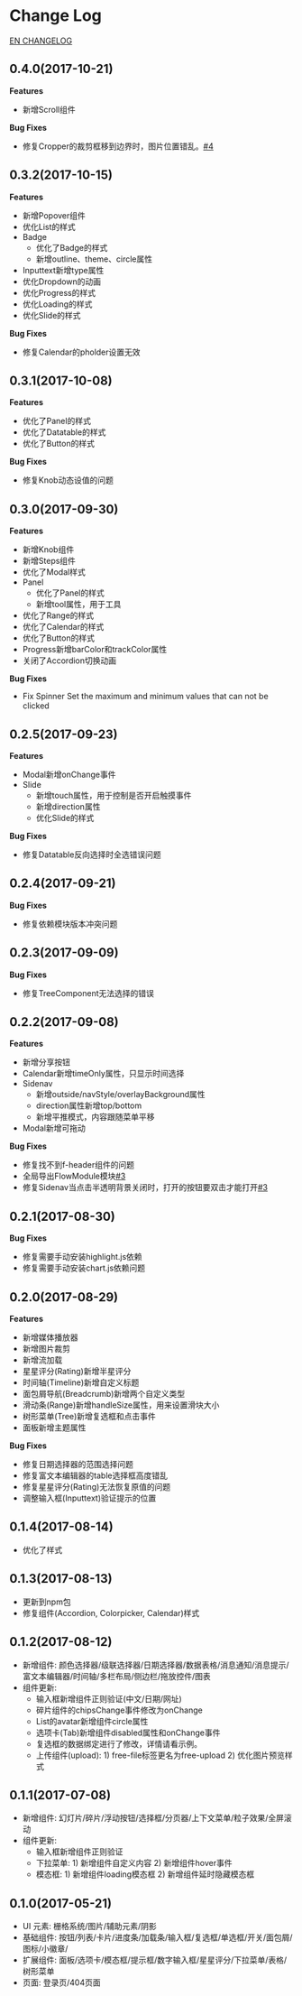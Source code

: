 # Change Log

[EN CHANGELOG](https://github.com/IronPans/freeng/blob/master/CHANGELOG.md)

## 0.4.0(2017-10-21)

**Features**

- 新增Scroll组件

**Bug Fixes**
  
- 修复Cropper的裁剪框移到边界时，图片位置错乱。[#4](https://github.com/IronPans/freeng/issues/4)

## 0.3.2(2017-10-15)

**Features**

- 新增Popover组件
- 优化List的样式
- Badge
  - 优化了Badge的样式
  - 新增outline、theme、circle属性
- Inputtext新增type属性
- 优化Dropdown的动画
- 优化Progress的样式
- 优化Loading的样式
- 优化Slide的样式

**Bug Fixes**
  
- 修复Calendar的pholder设置无效

## 0.3.1(2017-10-08)

**Features**

- 优化了Panel的样式
- 优化了Datatable的样式
- 优化了Button的样式

**Bug Fixes**
  
- 修复Knob动态设值的问题

## 0.3.0(2017-09-30)

**Features**

- 新增Knob组件
- 新增Steps组件
- 优化了Modal样式
- Panel
    - 优化了Panel的样式
    - 新增tool属性，用于工具
- 优化了Range的样式
- 优化了Calendar的样式
- 优化了Button的样式
- Progress新增barColor和trackColor属性
- 关闭了Accordion切换动画

**Bug Fixes**
  
- Fix Spinner Set the maximum and minimum values that can not be clicked

## 0.2.5(2017-09-23)

**Features**

- Modal新增onChange事件
- Slide
  - 新增touch属性，用于控制是否开启触摸事件
  - 新增direction属性
  - 优化Slide的样式

**Bug Fixes**
  
- 修复Datatable反向选择时全选错误问题

## 0.2.4(2017-09-21)

**Bug Fixes**
  
- 修复依赖模块版本冲突问题

## 0.2.3(2017-09-09)

**Bug Fixes**
  
- 修复TreeComponent无法选择的错误

## 0.2.2(2017-09-08)

**Features**

- 新增分享按钮
- Calendar新增timeOnly属性，只显示时间选择
- Sidenav
  - 新增outside/navStyle/overlayBackground属性
  - direction属性新增top/bottom
  - 新增平推模式，内容跟随菜单平移
- Modal新增可拖动

**Bug Fixes**
  
- 修复找不到f-header组件的问题
- 全局导出FlowModule模块[#3](https://github.com/IronPans/freeng/issues/3)
- 修复Sidenav当点击半透明背景关闭时，打开的按钮要双击才能打开[#3](https://github.com/IronPans/freeng/issues/3)

## 0.2.1(2017-08-30)

**Bug Fixes**
  
- 修复需要手动安装highlight.js依赖
- 修复需要手动安装chart.js依赖问题

## 0.2.0(2017-08-29)

**Features**

- 新增媒体播放器
- 新增图片裁剪
- 新增流加载
- 星星评分(Rating)新增半星评分
- 时间轴(Timeline)新增自定义标题
- 面包屑导航(Breadcrumb)新增两个自定义类型
- 滑动条(Range)新增handleSize属性，用来设置滑块大小
- 树形菜单(Tree)新增复选框和点击事件
- 面板新增主题属性

**Bug Fixes**

- 修复日期选择器的范围选择问题
- 修复富文本编辑器的table选择框高度错乱
- 修复星星评分(Rating)无法恢复原值的问题
- 调整输入框(Inputtext)验证提示的位置

## 0.1.4(2017-08-14)

* 优化了样式

## 0.1.3(2017-08-13)

* 更新到npm包
* 修复组件(Accordion, Colorpicker, Calendar)样式

## 0.1.2(2017-08-12)

* 新增组件: 颜色选择器/级联选择器/日期选择器/数据表格/消息通知/消息提示/富文本编辑器/时间轴/多栏布局/侧边栏/拖放控件/图表
* 组件更新: 
  * 输入框新增组件正则验证(中文/日期/网址)
  * 碎片组件的chipsChange事件修改为onChange
  * List的avatar新增组件circle属性
  * 选项卡(Tab)新增组件disabled属性和onChange事件
  * 复选框的数据绑定进行了修改，详情请看示例。
  * 上传组件(upload): 1) free-file标签更名为free-upload  2) 优化图片预览样式

## 0.1.1(2017-07-08)

* 新增组件: 幻灯片/碎片/浮动按钮/选择框/分页器/上下文菜单/粒子效果/全屏滚动
* 组件更新: 
  * 输入框新增组件正则验证
  * 下拉菜单: 1) 新增组件自定义内容  2) 新增组件hover事件
  * 模态框: 1) 新增组件loading模态框  2) 新增组件延时隐藏模态框

## 0.1.0(2017-05-21)

* UI 元素: 栅格系统/图片/辅助元素/阴影
* 基础组件: 按钮/列表/卡片/进度条/加载条/输入框/复选框/单选框/开关/面包屑/图标/小徽章/
* 扩展组件: 面板/选项卡/模态框/提示框/数字输入框/星星评分/下拉菜单/表格/树形菜单
* 页面: 登录页/404页面
